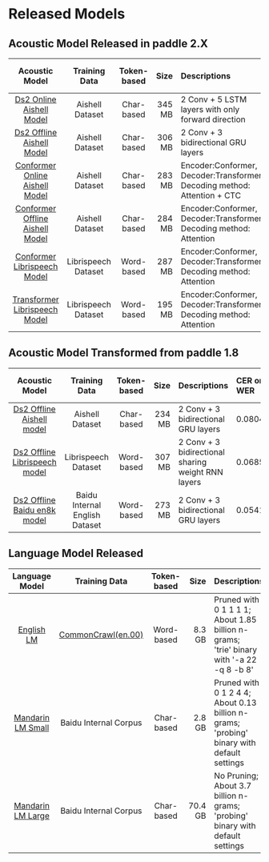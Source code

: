 # Released Models

## Acoustic Model Released in paddle 2.X
Acoustic Model | Training Data | Token-based | Size | Descriptions | CER or WER | Hours of speech
:-------------:| :------------:| :-----: | -----: | :----------------- | :---------- | :---------
[Ds2 Online Aishell Model](https://deepspeech.bj.bcebos.com/release2.1/aishell/s0/aishell.s0.ds_online.5rnn.debug.tar.gz) | Aishell Dataset | Char-based | 345 MB  | 2 Conv + 5 LSTM layers with only forward direction | 0.0824 | 151 h
[Ds2 Offline Aishell Model](https://deepspeech.bj.bcebos.com/release2.1/aishell/s0/aishell.s0.ds2.offline.cer6p65.release.tar.gz)| Aishell Dataset | Char-based | 306 MB | 2 Conv + 3 bidirectional GRU layers| 0.065 | 151 h
[Conformer Online Aishell Model](https://deepspeech.bj.bcebos.com/release2.1/aishell/s1/aishell.chunk.release.tar.gz) | Aishell Dataset | Char-based | 283 MB  | Encoder:Conformer, Decoder:Transformer, Decoding method: Attention + CTC | 0.0594 | 151 h
[Conformer Offline Aishell Model](https://deepspeech.bj.bcebos.com/release2.1/aishell/s1/aishell.release.tar.gz) | Aishell Dataset | Char-based | 284 MB  | Encoder:Conformer, Decoder:Transformer, Decoding method: Attention | 0.0547 | 151 h
[Conformer Librispeech Model](https://deepspeech.bj.bcebos.com/release2.1/librispeech/s1/conformer.release.tar.gz) | Librispeech Dataset | Word-based | 287 MB  | Encoder:Conformer, Decoder:Transformer, Decoding method: Attention | 0.0325 | 960 h
[Transformer Librispeech Model](https://deepspeech.bj.bcebos.com/release2.1/librispeech/s1/transformer.release.tar.gz) | Librispeech Dataset | Word-based | 195 MB  | Encoder:Conformer, Decoder:Transformer, Decoding method: Attention | 0.0544 | 960 h

## Acoustic Model Transformed from paddle 1.8
Acoustic Model | Training Data | Token-based | Size | Descriptions | CER or WER | Hours of speech
:-------------:| :------------:| :-----: | -----: | :----------------- | :---------- | :---------
[Ds2 Offline Aishell model](https://deepspeech.bj.bcebos.com/mandarin_models/aishell_model_v1.8_to_v2.x.tar.gz)|Aishell Dataset| Char-based| 234 MB| 2 Conv + 3 bidirectional GRU layers| 0.0804 | 151 h|
[Ds2 Offline Librispeech model](https://deepspeech.bj.bcebos.com/eng_models/librispeech_v1.8_to_v2.x.tar.gz)|Librispeech Dataset| Word-based| 307 MB| 2 Conv + 3 bidirectional sharing weight RNN layers | 0.0685| 960 h|
[Ds2 Offline Baidu en8k model](https://deepspeech.bj.bcebos.com/eng_models/baidu_en8k_v1.8_to_v2.x.tar.gz)|Baidu Internal English Dataset| Word-based| 273 MB| 2 Conv + 3 bidirectional GRU layers | 0.0541 | 8628 h|



## Language Model Released

Language Model | Training Data | Token-based | Size | Descriptions
:-------------:| :------------:| :-----: | -----: | :-----------------
[English LM](https://deepspeech.bj.bcebos.com/en_lm/common_crawl_00.prune01111.trie.klm) |  [CommonCrawl(en.00)](http://web-language-models.s3-website-us-east-1.amazonaws.com/ngrams/en/deduped/en.00.deduped.xz) | Word-based | 8.3 GB | Pruned with 0 1 1 1 1; <br/> About 1.85 billion n-grams; <br/> 'trie'  binary with '-a 22 -q 8 -b 8'
[Mandarin LM Small](https://deepspeech.bj.bcebos.com/zh_lm/zh_giga.no_cna_cmn.prune01244.klm) | Baidu Internal Corpus | Char-based | 2.8 GB | Pruned with 0 1 2 4 4; <br/> About 0.13 billion n-grams; <br/> 'probing' binary with default settings
[Mandarin LM Large](https://deepspeech.bj.bcebos.com/zh_lm/zhidao_giga.klm) | Baidu Internal Corpus | Char-based | 70.4 GB | No Pruning; <br/> About 3.7 billion n-grams; <br/> 'probing' binary with default settings
